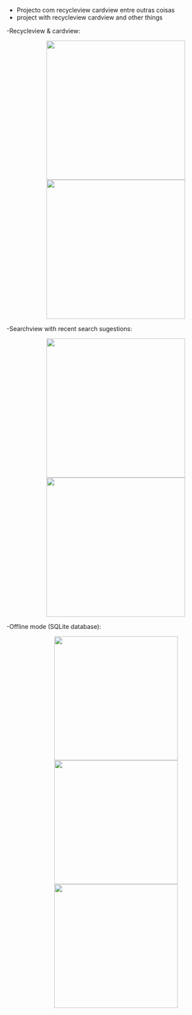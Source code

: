 - Projecto com recycleview cardview entre outras coisas
- project with recycleview cardview and other things

-Recycleview & cardview:
<p align="center">
  <img src="http://brunoferreira.esy.es/imgsapp/appmain.png" width="320"/>
  <img src="http://brunoferreira.esy.es/imgsapp/appconteudo.png" width="320"/>
</p>

-Searchview with recent search sugestions:
<p align="center">
  <img src="http://brunoferreira.esy.es/imgsapp/appsearch.png" width="320"/>
  <img src="http://brunoferreira.esy.es/imgsapp/appsearchresult.png" width="320"/>
</p>

-Offline mode (SQLite database):
<p align="center">
  <img src="http://brunoferreira.esy.es/imgsapp/appmainoffline.png" width="285"/>
  <img src="http://brunoferreira.esy.es/imgsapp/appconteudooffline.png" width="285"/>
  <img src="http://brunoferreira.esy.es/imgsapp/appsearchresultoffline.png" width="285"/>
</p>
